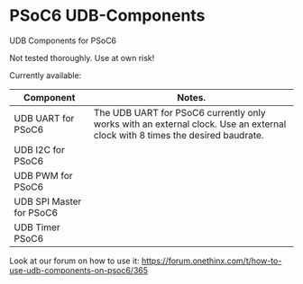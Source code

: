 # PSoC6 UDB-Components
UDB Components for PSoC6

Not tested thoroughly. Use at own risk!

Currently available:

| Component                | Notes. |
|--------------------------|--------|
|UDB UART for PSoC6        |The UDB UART for PSoC6 currently only works with an external clock. Use an external clock with 8 times the desired baudrate.|
|UDB I2C for PSoC6         |        |
|UDB PWM for PSoC6         |        |
|UDB SPI Master for PSoC6  |        |
|UDB Timer PSoC6           |        |


Look at our forum on how to use it: https://forum.onethinx.com/t/how-to-use-udb-components-on-psoc6/365
